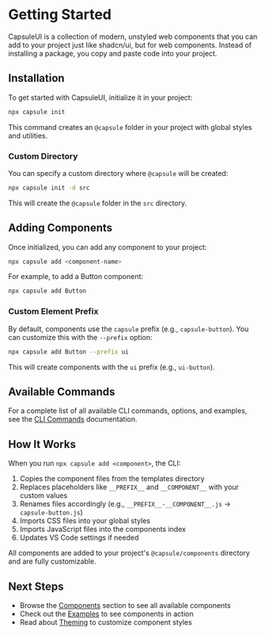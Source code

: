 # Getting Started

CapsuleUI is a collection of modern, unstyled web components that you can add to your project just like shadcn/ui, but for web components. Instead of installing a package, you copy and paste code into your project.

## Installation

To get started with CapsuleUI, initialize it in your project:

```bash
npx capsule init
```

This command creates an `@capsule` folder in your project with global styles and utilities.

### Custom Directory

You can specify a custom directory where `@capsule` will be created:

```bash
npx capsule init -d src
```

This will create the `@capsule` folder in the `src` directory.

## Adding Components

Once initialized, you can add any component to your project:

```bash
npx capsule add <component-name>
```

For example, to add a Button component:

```bash
npx capsule add Button
```

### Custom Element Prefix

By default, components use the `capsule` prefix (e.g., `capsule-button`). You can customize this with the `--prefix` option:

```bash
npx capsule add Button --prefix ui
```

This will create components with the `ui` prefix (e.g., `ui-button`).

## Available Commands

For a complete list of all available CLI commands, options, and examples, see the [CLI Commands](/cli-commands) documentation.

## How It Works

When you run `npx capsule add <component>`, the CLI:

1. Copies the component files from the templates directory
2. Replaces placeholders like `__PREFIX__` and `__COMPONENT__` with your custom values
3. Renames files accordingly (e.g., `__PREFIX__-__COMPONENT__.js` → `capsule-button.js`)
4. Imports CSS files into your global styles
5. Imports JavaScript files into the components index
6. Updates VS Code settings if needed

All components are added to your project's `@capsule/components` directory and are fully customizable.

## Next Steps

- Browse the [Components](/components/button) section to see all available components
- Check out the [Examples](/examples) to see components in action
- Read about [Theming](/theming) to customize component styles
